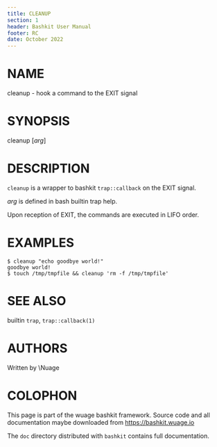 ```yaml
---
title: CLEANUP
section: 1
header: Bashkit User Manual
footer: RC
date: October 2022
---
```


# NAME

cleanup - hook a command to the EXIT signal

# SYNOPSIS

cleanup [*arg*]

# DESCRIPTION

`cleanup` is a wrapper to bashkit `trap::callback` on the EXIT signal.

*arg* is defined in bash builtin trap help.

Upon reception of EXIT, the commands are executed in LIFO order.

# EXAMPLES

    $ cleanup "echo goodbye world!"
    goodbye world!
    $ touch /tmp/tmpfile && cleanup 'rm -f /tmp/tmpfile'

# SEE ALSO

builtin `trap`, `trap::callback(1)`

# AUTHORS
Written by \\Nuage

# COLOPHON
This page is part of the wuage bashkit framework. Source code and all
documentation maybe downloaded from <https://bashkit.wuage.io>

The `doc` directory distributed with `bashkit` contains full documentation.
